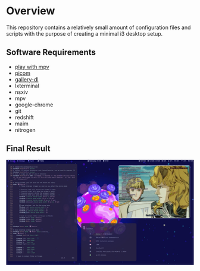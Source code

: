# Overview
This repository contains a relatively small amount of configuration files and scripts with the purpose of creating a minimal i3 desktop setup.
## Software Requirements
- [play with mpv](https://github.com/Thann/play-with-mpv)
- [picom](https://github.com/yshui/picom)
- [gallery-dl](https://github.com/mikf/gallery-dl)
- lxterminal
- nsxiv
- mpv
- google-chrome
- git
- redshift
- maim
- nitrogen
## Final Result
![screenshot](pictures/screenshots/2022-08-17_09:49.png)
